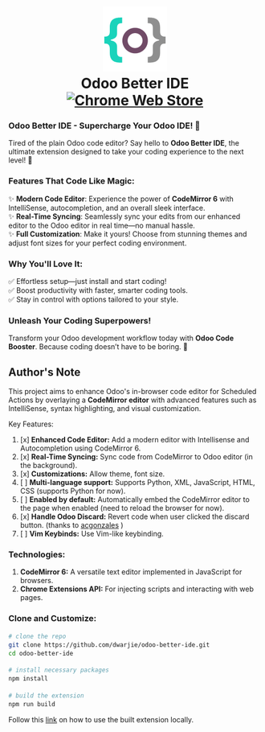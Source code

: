 <h1 align="center" style="border-bottom: 0px;">
    <img src="images/icon-128.png"/>
    <div>Odoo Better IDE</div>
    <div>
        <a href="https://chromewebstore.google.com/detail/odoo-better-ide/gdgcmoimojllogljdillajcgdgecfknd">
            <img src="https://img.shields.io/chrome-web-store/v/jllbemjkkabaohnjcnajhflahlkehmlf.svg?label=Chrome&color=1a73e8" alt="Chrome Web Store">
        </a>
    </div>
</h1>

### **Odoo Better IDE - Supercharge Your Odoo IDE!** 🚀

Tired of the plain Odoo code editor? Say hello to **Odoo Better IDE**, the ultimate extension designed to take your coding experience to the next level! 🎉

### **Features That Code Like Magic:**
✨ **Modern Code Editor**: Experience the power of **CodeMirror 6** with IntelliSense, autocompletion, and an overall sleek interface.  
✨ **Real-Time Syncing**: Seamlessly sync your edits from our enhanced editor to the Odoo editor in real time—no manual hassle.  
✨ **Full Customization**: Make it yours! Choose from stunning themes and adjust font sizes for your perfect coding environment.  

### **Why You'll Love It:**
✅ Effortless setup—just install and start coding!  
✅ Boost productivity with faster, smarter coding tools.  
✅ Stay in control with options tailored to your style.  

### **Unleash Your Coding Superpowers!**  
Transform your Odoo development workflow today with **Odoo Code Booster**. Because coding doesn’t have to be boring. 🌟

## Author's Note
This project aims to enhance Odoo's in-browser code editor for Scheduled Actions by overlaying a **CodeMirror editor** with advanced features such as IntelliSense, syntax highlighting, and visual customization.

Key Features:
1. [x] **Enhanced Code Editor:** Add a modern editor with Intellisense and Autocompletion using CodeMirror 6.
2. [x] **Real-Time Syncing:** Sync code from CodeMirror to Odoo editor (in the background).
3. [x] **Customizations:** Allow theme, font size.
4. [ ] **Multi-language support:** Supports Python, XML, JavaScript, HTML, CSS (supports Python for now).
5. [ ] **Enabled by default:** Automatically embed the CodeMirror editor to the page when enabled (need to reload the browser for now).
6. [x] **Handle Odoo Discard:** Revert code when user clicked the discard button. (thanks to [acgonzales](https://github.com/acgonzales) )
6. [ ] **Vim Keybinds:** Use Vim-like keybinding.

### Technologies:
1. **CodeMirror 6:** A versatile text editor implemented in JavaScript for browsers.
2. **Chrome Extensions API:** For injecting scripts and interacting with web pages.

### Clone and Customize:
```bash
# clone the repo
git clone https://github.com/dwarjie/odoo-better-ide.git
cd odoo-better-ide

# install necessary packages
npm install

# build the extension
npm run build
```
Follow this [link](https://developer.chrome.com/docs/extensions/get-started/tutorial/hello-world#load-unpacked) on how to use the built extension locally.
